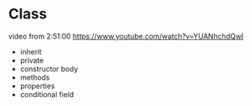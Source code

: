# Class
video from 2:51:00 https://www.youtube.com/watch?v=YUANhchdQwI  
- inherit
- private
- constructor body
- methods
- properties
- conditional field